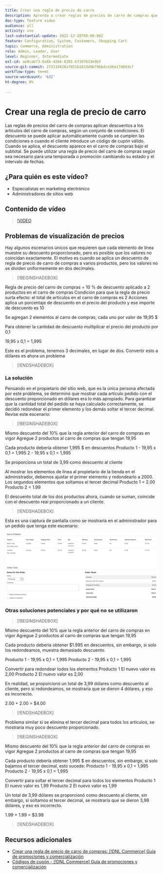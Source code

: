 ```yaml
---
title: Crear una regla de precio de carro
description: Aprenda a crear reglas de precios de carro de compras que apliquen descuentos en el carro de compras en función de un conjunto de condiciones.
doc-type: feature video
audience: all
activity: use
last-substantial-update: 2022-12-28T00:00:00Z
feature: Configuration, System, Customers, Shopping Cart
topic: Commerce, Administration
role: Admin, Leader, User
level: Beginner, Intermediate
exl-id: ae8cab73-8a8b-4266-8205-b7397633e9bf
source-git-commit: 273119420a7051b1833d9b796bdce36e17d893c7
workflow-type: tm+mt
source-wordcount: '632'
ht-degree: 0%

---
```


# Crear una regla de precio de carro

Las reglas de precios del carro de compras aplican descuentos a los artículos del carro de compras, según un conjunto de condiciones. El descuento se puede aplicar automáticamente cuando se cumplen las condiciones o cuando el cliente introduce un código de cupón válido. Cuando se aplica, el descuento aparece en el carro de compras bajo el subtotal. Se puede utilizar una regla de precio del carro de compras según sea necesario para una temporada o promoción cambiando su estado y el intervalo de fechas.

## ¿Para quién es este vídeo?

- Especialistas en marketing electrónico
- Administradores de sitios web

## Contenido de vídeo

>[!VIDEO](https://video.tv.adobe.com/v/343835?quality=12&learn=on)

## Problemas de visualización de precios

Hay algunos escenarios únicos que requieren que cada elemento de línea muestre su descuento proporcionado, pero es posible que los valores no coincidan exactamente. El motivo es cuando se aplica un descuento de regla de precio de carro de compras a varios productos, pero los valores no se dividen uniformemente en dos decimales.

>[!BEGINSHADEBOX]

Regla de precio del carro de compras = 10 % de descuento aplicado a 2 productos en el carro de compras Condición para que la regla de precio surta efecto: el total de artículos en el carro de compras es 2 Acciones aplica un porcentaje de descuento en el precio del producto y ese importe de descuento es 10

Se agregan 2 elementos al carro de compras, cada uno por valor de 19,95 $

Para obtener la cantidad de descuento multiplicar el precio del producto por 0,1

19,95 x 0,1 = 1,995

Este es el problema, tenemos 3 decimales, en lugar de dos. Convertir esto a dólares es ahora un problema

>[!ENDSHADEBOX]

### La solución

Pensando en el propietario del sitio web, que es la única persona afectada por este problema, se determinó que mostrar cada artículo pedido con el descuento proporcionado en dólares era lo más apropiado. Para garantizar que la cantidad total del pedido se haya calculado correctamente, se decidió redondear el primer elemento y los demás soltar el tercer decimal. Revise este escenario:

>[!BEGINSHADEBOX]

Mismo descuento del 10% que la regla anterior del carro de compras en vigor Agregue 2 productos al carro de compras que tengan 19,95

Cada producto debería obtener 1,995 $ en descuentos Producto 1 - 19,95 x 0,1 = 1,995 2 - 19,95 x 0,1 = 1,995

Se proporciona un total de 3,99 como descuento al cliente

Al mostrar los elementos de línea al propietario de la tienda en el administrador, debemos ajustar el primer elemento y redondearlo a 2000. Los segundos elementos que soltamos el tercer decimal Producto 1 = 2.00 Producto 2 = 1.99

El descuento total de los dos productos ahora, cuando se suman, coincide con el descuento real proporcionado a un cliente.
>[!ENDSHADEBOX]

Esta es una captura de pantalla como se mostraría en el administrador para un pedido que tenga este escenario:

![Vista de administración que muestra elementos ordenados con valores diferentes](../assets/commerce-admin-cart-price-rule-values-different.png)

### Otras soluciones potenciales y por qué no se utilizaron

>[!BEGINSHADEBOX]

Mismo descuento del 10% que la regla anterior del carro de compras en vigor Agregue 2 productos al carro de compras que tengan 19,95

Cada producto debería obtener $1.995 en descuentos, sin embargo, si solo los redondeamos, muestra demasiado descuento.

Producto 1 - 19,95 x 0,1 = 1,995 Producto 2 - 19,95 x 0,1 = 1,995

Convertir para redondear todos los elementos Producto 1 El nuevo valor es 2,00 Producto 2 El nuevo valor es 2,00

En realidad, se proporcionó un total de 3,99 dólares como descuento al cliente, pero si redondeamos, se mostraría que se dieron 4 dólares, y eso es incorrecto.

2.00 + 2.00 = $4.00

>[!ENDSHADEBOX]

Problema similar si se elimina el tercer decimal para todos los artículos, se mostraría muy poco descuento proporcionado.

>[!BEGINSHADEBOX]

Mismo descuento del 10% que la regla anterior del carro de compras en vigor Agregue 2 productos al carro de compras que tengan 19,95

Cada producto debería obtener 1,995 $ en descuentos, sin embargo, si solo bajamos el tercer decimal, esto sucede: Producto 1 - 19,95 x 0,1 = 1,995 Producto 2 - 19,95 x 0,1 = 1,995

Convertir para soltar el tercer decimal para todos los elementos Producto 1 El nuevo valor es 1,99 Producto 2 El nuevo valor es 1,99

Un total de 3,99 dólares se proporcionó como descuento al cliente, sin embargo, si soltamos el tercer decimal, se mostraría que se dieron 3,98 dólares, y eso es incorrecto.

1.99 + 1.99 = $3.98

>[!ENDSHADEBOX]


## Recursos adicionales

- [Crear una regla de precio de carro de compras: [!DNL Commerce] Guía de promociones y comercialización](https://experienceleague.adobe.com/docs/commerce-admin/marketing/promotions/cart-rules/price-rules-cart-create.html)
- [Códigos de cupón - [!DNL Commerce] Guía de promociones y comercialización](https://experienceleague.adobe.com/docs/commerce-admin/marketing/promotions/cart-rules/price-rules-cart-coupon.html)
